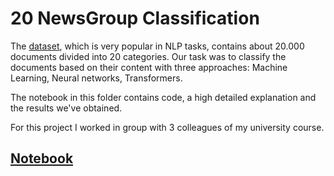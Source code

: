 # 20 NewsGroup Classification

The [dataset](http://qwone.com/~jason/20Newsgroups/), which is very popular in NLP tasks, contains about 20.000 documents divided into 20 categories. Our task was to classify the documents based on their content with three approaches: Machine Learning, Neural networks, Transformers.

The notebook in this folder contains code, a high detailed explanation and the results we've obtained.

For this project I worked in group with 3 colleagues of my university course.

## [Notebook](https://github.com/leoiania/20-NewsGroup-Classification/blob/main/nilemativ.ipynb)
